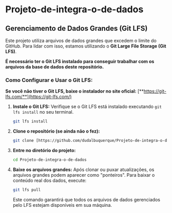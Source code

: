 # Projeto-de-integra-o-de-dados

## Gerenciamento de Dados Grandes (Git LFS)

Este projeto utiliza arquivos de dados grandes que excedem o limite do GitHub. Para lidar com isso, estamos utilizando o **Git Large File Storage (Git LFS)**.

**É necessário ter o Git LFS instalado para conseguir trabalhar com os arquivos da base de dados deste repositório.**

### Como Configurar e Usar o Git LFS:

**Se você não tiver o Git LFS, baixe o instalador no site oficial:** [**https://git-lfs.com/**](https://git-lfs.com/)


1.  **Instale o Git LFS:**
    Verifique se o Git LFS está instalado executando `git lfs install` no seu terminal.
    ```bash
    git lfs install
    ```
    
2.  **Clone o repositório (se ainda não o fez):**
    ```bash
    git clone [https://github.com/dudalbuquerque/Projeto-de-integra-o-de-dados.git)
    ```
   
3.  **Entre no diretório do projeto:**
    ```bash
    cd Projeto-de-integra-o-de-dados
    ```

4.  **Baixe os arquivos grandes:**
    Após clonar ou puxar atualizações, os arquivos grandes podem aparecer como "ponteiros". Para baixar o conteúdo real dos dados, execute:
    ```bash
    git lfs pull
    ```
    Este comando garantirá que todos os arquivos de dados gerenciados pelo LFS estejam disponíveis em sua máquina.
